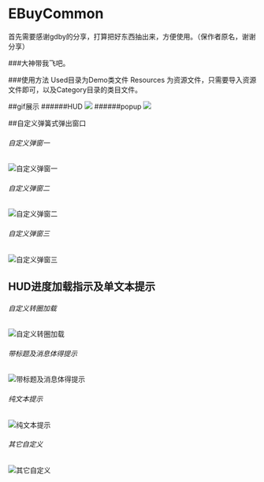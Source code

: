 # EBuyCommon
首先需要感谢gdby的分享，打算把好东西抽出来，方便使用。（保作者原名，谢谢分享）

###大神带我飞吧。

###使用方法
Used目录为Demo类文件
Resources 为资源文件，只需要导入资源文件即可，以及Category目录的类目文件。

##gif展示
######HUD
![](https://github.com/LvJianfeng/EBuyCommon/blob/master/EBuyCommon/test2.gif "") 
######popup
![](https://github.com/LvJianfeng/EBuyCommon/blob/master/EBuyCommon/test1.gif "") 

##自定义弹簧式弹出窗口
###### 自定义弹窗一
![](https://github.com/LvJianfeng/EBuyCommon/blob/master/EBuyCommon/1.png "自定义弹窗一") 
###### 自定义弹窗二
![](https://github.com/LvJianfeng/EBuyCommon/blob/master/EBuyCommon/2.png "自定义弹窗二") 
###### 自定义弹窗三
![](https://github.com/LvJianfeng/EBuyCommon/blob/master/EBuyCommon/3.png "自定义弹窗三") 

## HUD进度加载指示及单文本提示
###### 自定义转圈加载
![](https://github.com/LvJianfeng/EBuyCommon/blob/master/EBuyCommon/5.png "自定义转圈加载") 
###### 带标题及消息体得提示
![](https://github.com/LvJianfeng/EBuyCommon/blob/master/EBuyCommon/6.png "带标题及消息体得提示") 
###### 纯文本提示
![](https://github.com/LvJianfeng/EBuyCommon/blob/master/EBuyCommon/7.png "纯文本提示") 
###### 其它自定义
![](https://github.com/LvJianfeng/EBuyCommon/blob/master/EBuyCommon/4.png "其它自定义") 
